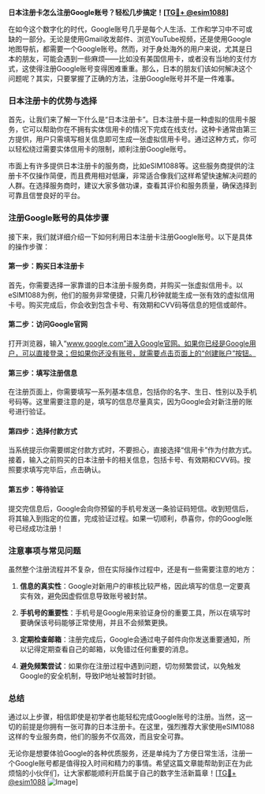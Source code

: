 **日本注册卡怎么注册Google账号？轻松几步搞定！[[TG💪+ @esim1088](https://t.me/s/esim1088)]**

在如今这个数字化的时代，Google账号几乎是每个人生活、工作和学习中不可或缺的一部分。无论是使用Gmail收发邮件、浏览YouTube视频，还是使用Google地图导航，都需要一个Google账号。然而，对于身处海外的用户来说，尤其是日本的朋友，可能会遇到一些麻烦——比如没有美国信用卡，或者没有当地的支付方式，这使得注册Google账号变得困难重重。那么，日本的朋友们该如何解决这个问题呢？其实，只要掌握了正确的方法，注册Google账号并不是一件难事。

### 日本注册卡的优势与选择

首先，让我们来了解一下什么是“日本注册卡”。日本注册卡是一种虚拟的信用卡服务，它可以帮助你在不拥有实体信用卡的情况下完成在线支付。这种卡通常由第三方提供，用户只需填写相关信息即可生成一张虚拟信用卡号。通过这种方式，你可以轻松绕过需要实体信用卡的限制，顺利注册Google账号。

市面上有许多提供日本注册卡的服务商，比如eSIM1088等。这些服务商提供的注册卡不仅操作简便，而且费用相对低廉，非常适合像我们这样希望快速解决问题的人群。在选择服务商时，建议大家多做功课，查看其评价和服务质量，确保选择到可靠且信誉良好的平台。

### 注册Google账号的具体步骤

接下来，我们就详细介绍一下如何利用日本注册卡注册Google账号。以下是具体的操作步骤：

#### 第一步：购买日本注册卡

首先，你需要选择一家靠谱的日本注册卡服务商，并购买一张虚拟信用卡。以eSIM1088为例，他们的服务非常便捷，只需几秒钟就能生成一张有效的虚拟信用卡号。购买完成后，你会收到包含卡号、有效期和CVV码等信息的短信或邮件。

#### 第二步：访问Google官网

打开浏览器，输入“www.google.com”进入Google官网。如果你已经是Google用户，可以直接登录；但如果你还没有账号，就需要点击页面上的“创建账户”按钮。

#### 第三步：填写注册信息

在注册页面上，你需要填写一系列基本信息，包括你的名字、生日、性别以及手机号码等。这里需要注意的是，填写的信息尽量真实，因为Google会对新注册的账号进行验证。

#### 第四步：选择付款方式

当系统提示你需要绑定付款方式时，不要担心，直接选择“信用卡”作为付款方式。接着，输入之前购买的日本注册卡的相关信息，包括卡号、有效期和CVV码。按照要求填写完毕后，点击确认。

#### 第五步：等待验证

提交完信息后，Google会向你预留的手机号发送一条验证码短信。收到短信后，将其输入到指定的位置，完成验证过程。如果一切顺利，恭喜你，你的Google账号已经成功注册！

### 注意事项与常见问题

虽然整个注册流程并不复杂，但在实际操作过程中，还是有一些需要注意的地方：

1. **信息的真实性**：Google对新用户的审核比较严格，因此填写的信息一定要真实有效，避免因虚假信息导致账号被封禁。
   
2. **手机号的重要性**：手机号是Google用来验证身份的重要工具，所以在填写时要确保该号码能够正常使用，并且不会频繁更换。

3. **定期检查邮箱**：注册完成后，Google会通过电子邮件向你发送重要通知，所以记得定期查看自己的邮箱，以免错过任何重要的消息。

4. **避免频繁尝试**：如果你在注册过程中遇到问题，切勿频繁尝试，以免触发Google的安全机制，导致IP地址被暂时封锁。

### 总结

通过以上步骤，相信即使是初学者也能轻松完成Google账号的注册。当然，这一切的前提是你拥有一张可靠的日本注册卡。在这里，强烈推荐大家使用eSIM1088这样的专业服务商，他们的服务不仅高效，而且安全可靠。

无论你是想要体验Google的各种优质服务，还是单纯为了方便日常生活，注册一个Google账号都是值得投入时间和精力的事情。希望这篇文章能帮助到正在为此烦恼的小伙伴们，让大家都能顺利开启属于自己的数字生活新篇章！[[TG💪+ @esim1088](https://t.me/s/esim1088) ![Image](https://i.postimg.cc/4NQfJmqS/Snipaste-2025-05-13-00-14-12.png)]